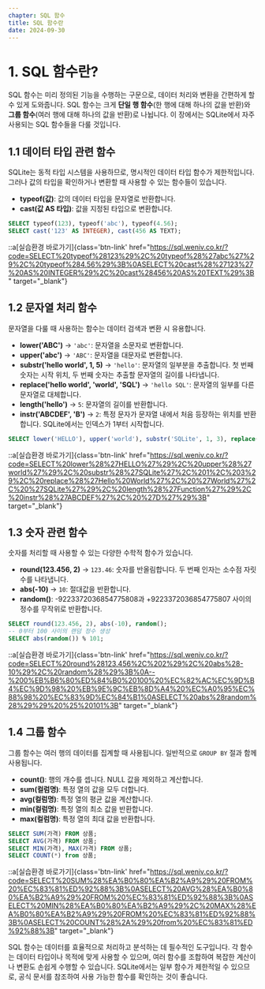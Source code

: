 ```yaml
---
chapter: SQL 함수
title: SQL 함수란
date: 2024-09-30
---
```


# 1. SQL 함수란?

SQL 함수는 미리 정의된 기능을 수행하는 구문으로, 데이터 처리와 변환을 간편하게 할 수 있게 도와줍니다. SQL 함수는 크게 **단일 행 함수**(한 행에 대해 하나의 값을 반환)와 **그룹 함수**(여러 행에 대해 하나의 값을 반환)로 나뉩니다. 이 장에서는 SQLite에서 자주 사용되는 SQL 함수들을 다룰 것입니다.

## 1.1 데이터 타입 관련 함수

SQLite는 동적 타입 시스템을 사용하므로, 명시적인 데이터 타입 함수가 제한적입니다. 그러나 값의 타입을 확인하거나 변환할 때 사용할 수 있는 함수들이 있습니다.

- **typeof(값)**: 값의 데이터 타입을 문자열로 반환합니다.
- **cast(값 AS 타입)**: 값을 지정된 타입으로 변환합니다.

```sql
SELECT typeof(123), typeof('abc'), typeof(4.56);
SELECT cast('123' AS INTEGER), cast(456 AS TEXT);
```
::a[실습환경 바로가기]{class='btn-link' href="https://sql.weniv.co.kr/?code=SELECT%20typeof%28123%29%2C%20typeof%28%27abc%27%29%2C%20typeof%284.56%29%3B%0ASELECT%20cast%28%27123%27%20AS%20INTEGER%29%2C%20cast%28456%20AS%20TEXT%29%3B" target="_blank"}


## 1.2 문자열 처리 함수

문자열을 다룰 때 사용하는 함수는 데이터 검색과 변환 시 유용합니다.

- **lower('ABC')** → `'abc'`: 문자열을 소문자로 변환합니다.
- **upper('abc')** → `'ABC'`: 문자열을 대문자로 변환합니다.
- **substr('hello world', 1, 5)** → `'hello'`: 문자열의 일부분을 추출합니다. 첫 번째 숫자는 시작 위치, 두 번째 숫자는 추출할 문자열의 길이를 나타냅니다.
- **replace('hello world', 'world', 'SQL')** → `'hello SQL'`: 문자열의 일부를 다른 문자열로 대체합니다.
- **length('hello')** → `5`: 문자열의 길이를 반환합니다.
- **instr('ABCDEF', 'B')** → `2`: 특정 문자가 문자열 내에서 처음 등장하는 위치를 반환합니다. SQLite에서는 인덱스가 1부터 시작합니다.

```sql
SELECT lower('HELLO'), upper('world'), substr('SQLite', 1, 3), replace('Hello World', 'World', 'SQLite'), length('Function'), instr('ABCDEF', 'D');
```
::a[실습환경 바로가기]{class='btn-link' href="https://sql.weniv.co.kr/?code=SELECT%20lower%28%27HELLO%27%29%2C%20upper%28%27world%27%29%2C%20substr%28%27SQLite%27%2C%201%2C%203%29%2C%20replace%28%27Hello%20World%27%2C%20%27World%27%2C%20%27SQLite%27%29%2C%20length%28%27Function%27%29%2C%20instr%28%27ABCDEF%27%2C%20%27D%27%29%3B" target="_blank"}


## 1.3 숫자 관련 함수

숫자를 처리할 때 사용할 수 있는 다양한 수학적 함수가 있습니다.

- **round(123.456, 2)** → `123.46`: 숫자를 반올림합니다. 두 번째 인자는 소수점 자릿수를 나타냅니다.
- **abs(-10)** → `10`: 절대값을 반환합니다.
- **random()**: -9223372036854775808과 +9223372036854775807 사이의 정수를 무작위로 반환합니다.

```sql
SELECT round(123.456, 2), abs(-10), random();
-- 0부터 100 사이의 랜덤 정수 생성
SELECT abs(random()) % 101;
```
::a[실습환경 바로가기]{class='btn-link' href="https://sql.weniv.co.kr/?code=SELECT%20round%28123.456%2C%202%29%2C%20abs%28-10%29%2C%20random%28%29%3B%0A--%200%EB%B6%80%ED%84%B0%20100%20%EC%82%AC%EC%9D%B4%EC%9D%98%20%EB%9E%9C%EB%8D%A4%20%EC%A0%95%EC%88%98%20%EC%83%9D%EC%84%B1%0ASELECT%20abs%28random%28%29%29%20%25%20101%3B" target="_blank"}


## 1.4 그룹 함수

그룹 함수는 여러 행의 데이터를 집계할 때 사용됩니다. 일반적으로 `GROUP BY` 절과 함께 사용됩니다.

- **count()**: 행의 개수를 셉니다. NULL 값을 제외하고 계산합니다.
- **sum(컬럼명)**: 특정 열의 값을 모두 더합니다.
- **avg(컬럼명)**: 특정 열의 평균 값을 계산합니다.
- **min(컬럼명)**: 특정 열의 최소 값을 반환합니다.
- **max(컬럼명)**: 특정 열의 최대 값을 반환합니다.

```sql
SELECT SUM(가격) FROM 상품;
SELECT AVG(가격) FROM 상품;
SELECT MIN(가격), MAX(가격) FROM 상품;
SELECT COUNT(*) from 상품;
```
::a[실습환경 바로가기]{class='btn-link' href="https://sql.weniv.co.kr/?code=SELECT%20SUM%28%EA%B0%80%EA%B2%A9%29%20FROM%20%EC%83%81%ED%92%88%3B%0ASELECT%20AVG%28%EA%B0%80%EA%B2%A9%29%20FROM%20%EC%83%81%ED%92%88%3B%0ASELECT%20MIN%28%EA%B0%80%EA%B2%A9%29%2C%20MAX%28%EA%B0%80%EA%B2%A9%29%20FROM%20%EC%83%81%ED%92%88%3B%0ASELECT%20COUNT%28%2A%29%20from%20%EC%83%81%ED%92%88%3B" target="_blank"}


SQL 함수는 데이터를 효율적으로 처리하고 분석하는 데 필수적인 도구입니다. 각 함수는 데이터 타입이나 목적에 맞게 사용할 수 있으며, 여러 함수를 조합하여 복잡한 계산이나 변환도 손쉽게 수행할 수 있습니다. SQLite에서는 일부 함수가 제한적일 수 있으므로, 공식 문서를 참조하여 사용 가능한 함수를 확인하는 것이 좋습니다.